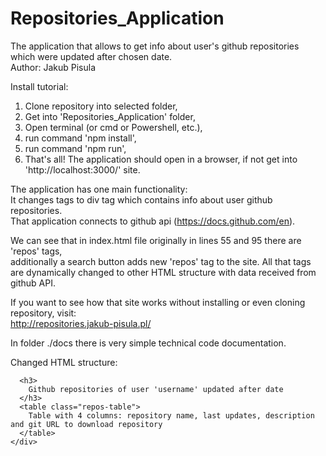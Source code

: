 # Repositories_Application
The application that allows to get info about user's github repositories which were updated after chosen date. <br>
Author: Jakub Pisula

Install tutorial:
1. Clone repository into selected folder,
2. Get into 'Repositories_Application' folder,
3. Open terminal (or cmd or Powershell, etc.),
4. run command 'npm install',
5. run command 'npm run',
6. That's all! The application should open in a browser, if not get into 'http://localhost:3000/' site.<br>

The application has one main functionality:<br>
  It changes tags <repos data-user="username" data-update="date"> to div tag which contains info about user github repositories.<br>
  That application connects to github api (https://docs.github.com/en).<br>
  
We can see that in index.html file originally in lines 55 and 95 there are 'repos' tags,<br>
  additionally a search button adds new 'repos' tag to the site. All that tags<br>
  are dynamically changed to other HTML structure with data received from github API.<br>
  
If you want to see how that site works without installing or even cloning repository, visit:<br>
http://repositories.jakub-pisula.pl/<br>

In folder ./docs there is very simple technical code documentation.<br>
  
Changed HTML structure:
```<div class="user-repos-result">
  <h3>
    Github repositories of user 'username' updated after date
  </h3>
  <table class="repos-table"> 
    Table with 4 columns: repository name, last updates, description and git URL to download repository
  </table>
</div>
